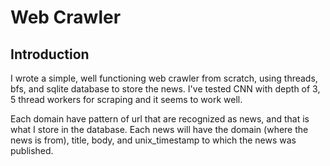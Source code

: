 # Web Crawler

## Introduction
I wrote a simple, well functioning web crawler from scratch, using threads, bfs, and sqlite database to store the news.
I've tested CNN with depth of 3, 5 thread workers for scraping and it seems to work well.

Each domain have pattern of url that are recognized as news, and that is what I store in the database.
Each news will have the domain (where the news is from), title, body, and unix_timestamp to which the news was published.

